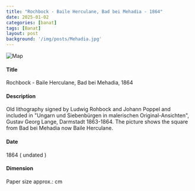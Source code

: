 ```yaml
---
title: "Rochbock - Baile Herculane, Bad bei Mehadia - 1864"
date: 2025-01-02
categories: [banat]
tags: [Banat]
layout: post
background: '/img/posts/Mehadia.jpg'
---
```

![Map](/myblogsite/img/posts/Mehadia.jpg "Map")
#### Title ####
Rochbock - Baile Herculane, Bad bei Mehadia, 1864

#### Description ####
Old lithography signed by Ludwig Rohbock and Johann Poppel and included in "Ungarn und Siebenbürgen in malerischen Original-Ansichten", Gustav Georg Lange, Darmstadt 1863-1864.
The picture shows the square from Bad bei Mehadia now Baile Herculane.

#### Date ####
1864 ( undated )

#### Dimension ####
Paper size approx.: cm 
